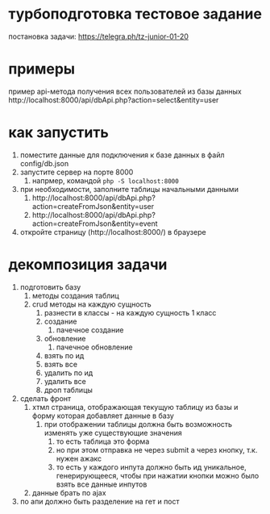 # турбоподготовка тестовое задание

постановка задачи:
https://telegra.ph/tz-junior-01-20


# примеры

пример api-метода получения всех пользователей из базы данных
http://localhost:8000/api/dbApi.php?action=select&entity=user

# как запустить

1. поместите данные для подключения к базе данных в файл config/db.json
2. запустите сервер на порте 8000
    1. напрмер, командой `php -S localhost:8000`
3. при необходимости, заполните таблицы начальными данными
    1. http://localhost:8000/api/dbApi.php?action=createFromJson&entity=user
    2. http://localhost:8000/api/dbApi.php?action=createFromJson&entity=event
4. откройте страницу (http://localhost:8000/) в браузере




# декомпозиция задачи

1. подготовить базу
    1. методы создания таблиц
    2. crud методы на каждую сущность
        1. разнести в классы - на каждую сущность 1 класс
        2. создание
            1. пачечное создание
        3. обновление
            1. пачечное обновление
        4. взять по ид
        5. взять все
        6. удалить по ид
        7. удалить все
        8. дроп таблицы
2. сделать фронт
    1. хтмл страница, отображающая текущую таблицу из базы и форму которая добавляет данные в базу
        1. при отображении таблицы должна быть возможность изменять уже существующие значения
            1. то есть таблица это форма
            2. но при этом отправка не через submit а через кнопку, т.к. нужен ажакс
            3. то есть у каждого инпута должно быть ид уникальное, генерирующееся, чтобы при нажатии кнопки можно было взять все данные инпутов
    2. данные брать по ajax
3. по апи должно быть разделение на гет и пост

